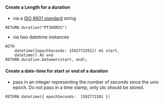 #### Create a Length for a duration
- via a [ISO 8601 standard](https://en.wikipedia.org/wiki/ISO_8601#Durations) string
```cypher
RETURN duration("PT3H5M2S")
```

- via two datetime instances
```cypher
WITH 
	datetime({epochSeconds: 1592772201}) AS start, 
	datetime() AS end
RETURN duration.between(start, end);
```

#### Create a date-time for start or end of a duration
- pass in an integer representing the number of seconds since the unix epoch. Do
 not pass in a time stamp, only utc should be stored.
 ```cypher
RETURN datetime({ epochSeconds:  1592772201 })
```
